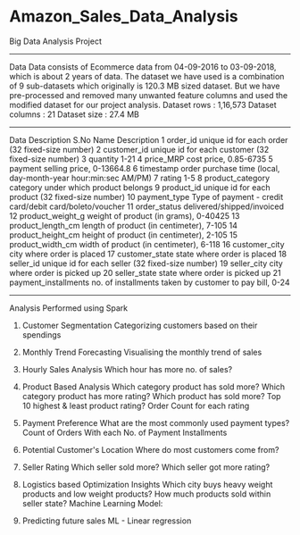 # Amazon_Sales_Data_Analysis

Big Data Analysis Project
________________________________________
Data
Data consists of Ecommerce data from 04-09-2016 to 03-09-2018, which is about 2 years of data. The dataset we have used is a combination of 9 sub-datasets which originally is 120.3 MB sized dataset. But we have pre-processed and removed many unwanted feature columns and used the modified dataset for our project analysis.
Dataset rows : 1,16,573 
Dataset columns : 21 
Dataset size : 27.4 MB 
________________________________________
Data Description
S.No	Name	Description
1	order_id	unique id for each order (32 fixed-size number)
2	customer_id	unique id for each customer (32 fixed-size number)
3	quantity	1-21
4	price_MRP	cost price, 0.85-6735
5	payment	selling price, 0-13664.8
6	timestamp	order purchase time (local, day-month-year hour:min:sec AM/PM)
7	rating	1-5
8	product_category	category under which product belongs
9	product_id	unique id for each product (32 fixed-size number)
10	payment_type	Type of payment - credit card/debit card/boleto/voucher
11	order_status	delivered/shipped/invoiced
12	product_weight_g	weight of product (in grams), 0-40425
13	product_length_cm	length of product (in centimeter), 7-105
14	product_height_cm	height of product (in centimeter), 2-105
15	product_width_cm	width of product (in centimeter), 6-118
16	customer_city	city where order is placed
17	customer_state	state where order is placed
18	seller_id	unique id for each seller (32 fixed-size number)
19	seller_city	city where order is picked up
20	seller_state	state where order is picked up
21	payment_installments	no. of installments taken by customer to pay bill, 0-24
________________________________________
Analysis Performed using Spark
1.	Customer Segmentation
Categorizing customers based on their spendings

2.	Monthly Trend Forecasting
Visualising the monthly trend of sales

3.	Hourly Sales Analysis
Which hour has more no. of sales?

4.	Product Based Analysis
Which category product has sold more?
Which category product has more rating?
Which product has sold more?
Top 10 highest & least product rating?
Order Count for each rating

5.	Payment Preference
What are the most commonly used payment types?
Count of Orders With each No. of Payment Installments

6.	Potential Customer's Location
Where do most customers come from?

7.	Seller Rating
Which seller sold more?
Which seller got more rating?

8.	Logistics based Optimization Insights
Which city buys heavy weight products and low weight products?
How much products sold within seller state?
Machine Learning Model:

9.	Predicting future sales
ML - Linear regression
